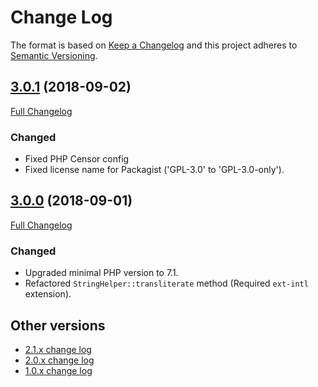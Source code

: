 # Change Log


The format is based on [Keep a Changelog](http://keepachangelog.com/en/1.0.0/) and this project adheres to 
[Semantic Versioning](http://semver.org/spec/v2.0.0.html).


## [3.0.1](https://github.com/corpsee/nameless-utilities/tree/3.0.1) (2018-09-02)

[Full Changelog](https://github.com/corpsee/nameless-utilities/compare/3.0.0...3.0.1)

### Changed

- Fixed PHP Censor config
- Fixed license name for Packagist ('GPL-3.0' to 'GPL-3.0-only').


## [3.0.0](https://github.com/corpsee/nameless-utilities/tree/3.0.0) (2018-09-01)

[Full Changelog](https://github.com/corpsee/nameless-utilities/compare/2.1.0...3.0.0)

### Changed

- Upgraded minimal PHP version to 7.1.
- Refactored `StringHelper::transliterate` method (Required `ext-intl` extension).


## Other versions

- [2.1.x change log](https://github.com/corpsee/nameless-utilities/blob/release-2.1/CHANGELOG.md)
- [2.0.x change log](https://github.com/corpsee/nameless-utilities/blob/release-2.0/CHANGELOG.md)
- [1.0.x change log](https://github.com/corpsee/nameless-utilities/blob/release-1.0/CHANGELOG.md)
